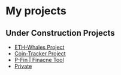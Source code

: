 # My projects

## Under Construction Projects
- [ETH-Whales Project](https://eth-whales.com)
- [Coin-Tracker Project](https://crypto.phil-schmidtke.de)
- [P-Fin | Finacne Tool](https://www.p-fin.de)
- [Private](https://www.phil-schmidtke.de)
